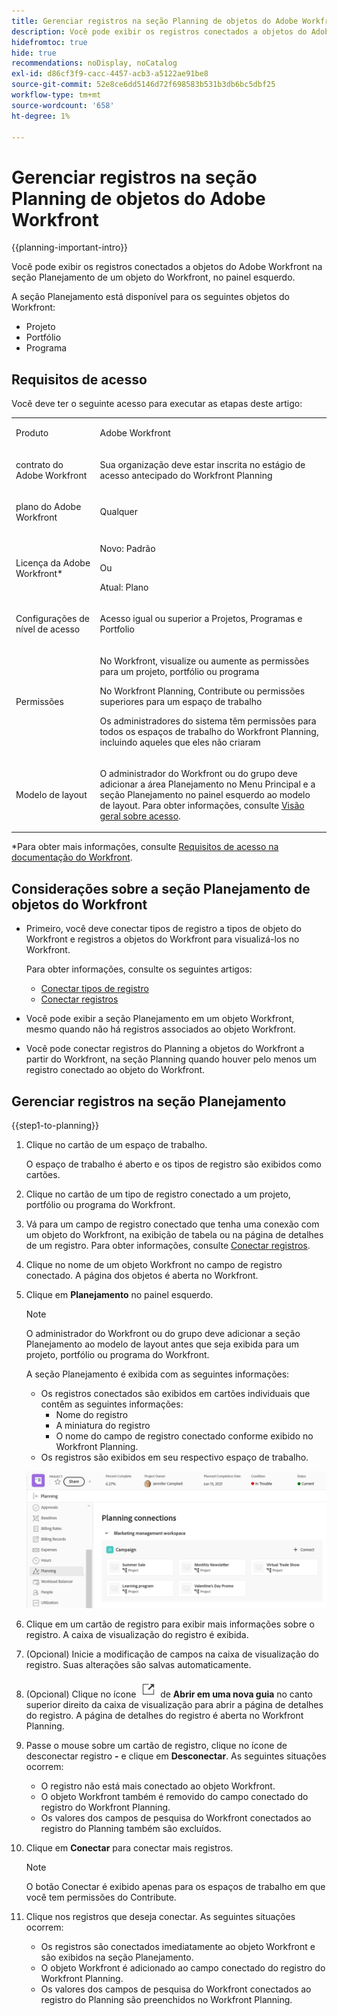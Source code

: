 ```yaml
---
title: Gerenciar registros na seção Planning de objetos do Adobe Workfront
description: Você pode exibir os registros conectados a objetos do Adobe Workfront na seção Planejamento de um objeto do Workfront, no painel esquerdo.
hidefromtoc: true
hide: true
recommendations: noDisplay, noCatalog
exl-id: d86cf3f9-cacc-4457-acb3-a5122ae91be8
source-git-commit: 52e8ce6dd5146d72f698583b531b3db6bc5dbf25
workflow-type: tm+mt
source-wordcount: '658'
ht-degree: 1%

---
```


<!--update the metadata with real information when making this available in TOC and in the left nav-->

<!--add also Group and Company when they are available-->

<!-- opening the Details preview and page is not possible yet - hid those steps, but add them when released-->


# Gerenciar registros na seção Planning de objetos do Adobe Workfront

{{planning-important-intro}}

Você pode exibir os registros conectados a objetos do Adobe Workfront na seção Planejamento de um objeto do Workfront, no painel esquerdo.

A seção Planejamento está disponível para os seguintes objetos do Workfront:

* Projeto
* Portfólio
* Programa
<!--* Group
* Company-->

## Requisitos de acesso

Você deve ter o seguinte acesso para executar as etapas deste artigo:

<table style="table-layout:auto">
 <col>
 </col>
 <col>
 </col>
 <tbody>
    <tr>
<tr>
<td>
   <p> Produto</p> </td>
   <td>
   <p> Adobe Workfront</p> </td>
  </tr>  
 <td role="rowheader"><p>contrato do Adobe Workfront</p></td>
   <td>
<p>Sua organização deve estar inscrita no estágio de acesso antecipado do Workfront Planning </p>
   </td>
  </tr>
  <tr>
   <td role="rowheader"><p>plano do Adobe Workfront</p></td>
   <td>
<p>Qualquer</p>
   </td>
  </tr>
  <tr>
   <td role="rowheader"><p>Licença da Adobe Workfront*</p></td>
   <td>
   <p>Novo: Padrão</p>
   Ou
   <p>Atual: Plano</p> 
  </td>
  </tr>

<tr>
   <td role="rowheader"><p>Configurações de nível de acesso</p></td>
   <td> <p>Acesso igual ou superior a Projetos, Programas e Portfolio</p>  
</td>
  </tr>
<tr>
   <td role="rowheader"><p>Permissões</p></td>
   <td> <p>No Workfront, visualize ou aumente as permissões para um projeto, portfólio ou programa</a> </p> 
   <p>No Workfront Planning, Contribute ou permissões superiores para um espaço de trabalho</a> </p>  
   <p>Os administradores do sistema têm permissões para todos os espaços de trabalho do Workfront Planning, incluindo aqueles que eles não criaram</p>
</td>
  </tr>
<tr>
   <td role="rowheader"><p>Modelo de layout</p></td>
   <td> <p>O administrador do Workfront ou do grupo deve adicionar a área Planejamento no Menu Principal e a seção Planejamento no painel esquerdo ao modelo de layout. Para obter informações, consulte <a href="/help/quicksilver/planning/access/access-overview.md">Visão geral sobre acesso</a>. </p>  
</td>
  </tr>

</tbody>
</table>

*Para obter mais informações, consulte [Requisitos de acesso na documentação do Workfront](/help/quicksilver/administration-and-setup/add-users/access-levels-and-object-permissions/access-level-requirements-in-documentation.md).

## Considerações sobre a seção Planejamento de objetos do Workfront

* Primeiro, você deve conectar tipos de registro a tipos de objeto do Workfront e registros a objetos do Workfront para visualizá-los no Workfront.

  Para obter informações, consulte os seguintes artigos:

   * [Conectar tipos de registro](/help/quicksilver/planning/architecture/connect-record-types.md)
   * [Conectar registros](/help/quicksilver/planning/records/connect-records.md)
* Você pode exibir a seção Planejamento em um objeto Workfront, mesmo quando não há registros associados ao objeto Workfront.
* Você pode conectar registros do Planning a objetos do Workfront a partir do Workfront, na seção Planning quando houver pelo menos um registro conectado ao objeto do Workfront.

## Gerenciar registros na seção Planejamento

{{step1-to-planning}}

1. Clique no cartão de um espaço de trabalho.

   O espaço de trabalho é aberto e os tipos de registro são exibidos como cartões.

1. Clique no cartão de um tipo de registro conectado a um projeto, portfólio ou programa do Workfront.
1. Vá para um campo de registro conectado que tenha uma conexão com um objeto do Workfront, na exibição de tabela ou na página de detalhes de um registro. Para obter informações, consulte [Conectar registros](/help/quicksilver/planning/records/connect-records.md).
1. Clique no nome de um objeto Workfront no campo de registro conectado.
A página dos objetos é aberta no Workfront.

1. Clique em **Planejamento** no painel esquerdo.

   >[!NOTE]
   >
   >   O administrador do Workfront ou do grupo deve adicionar a seção Planejamento ao modelo de layout antes que seja exibida para um projeto, portfólio ou programa do Workfront.

   A seção Planejamento é exibida com as seguintes informações:

   * Os registros conectados são exibidos em cartões individuais que contêm as seguintes informações:
      * Nome do registro
      * A miniatura do registro
      * O nome do campo de registro conectado conforme exibido no Workfront Planning.
   * Os registros são exibidos em seu respectivo espaço de trabalho.

   ![](assets/planning-section-on-project.png)

1. Clique em um cartão de registro para exibir mais informações sobre o registro. A caixa de visualização do registro é exibida.
1. (Opcional) Inicie a modificação de campos na caixa de visualização do registro. Suas alterações são salvas automaticamente.
1. (Opcional) Clique no ícone ![](assets/open-details-in-a-new-tab-icon.png) de **Abrir em uma nova guia** no canto superior direito da caixa de visualização para abrir a página de detalhes do registro. A página de detalhes do registro é aberta no Workfront Planning.
1. Passe o mouse sobre um cartão de registro, clique no ícone de desconectar registro **-** e clique em **Desconectar**.
As seguintes situações ocorrem:
   * O registro não está mais conectado ao objeto Workfront.
   * O objeto Workfront também é removido do campo conectado do registro do Workfront Planning.
   * Os valores dos campos de pesquisa do Workfront conectados ao registro do Planning também são excluídos.
1. Clique em **Conectar** para conectar mais registros.

   >[!NOTE]
   >
   >   O botão Conectar é exibido apenas para os espaços de trabalho em que você tem permissões do Contribute. <!--they might replace this with one button at the top of the page. Rephrase-->

1. Clique nos registros que deseja conectar. As seguintes situações ocorrem:

   * Os registros são conectados imediatamente ao objeto Workfront e são exibidos na seção Planejamento.
   * O objeto Workfront é adicionado ao campo conectado do registro do Workfront Planning.
   * Os valores dos campos de pesquisa do Workfront conectados ao registro do Planning são preenchidos no Workfront Planning.

<!--add more steps here for what happens after clicking Connect-->
